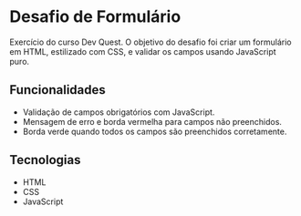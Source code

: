 # Desafio de Formulário

Exercício do curso Dev Quest. 
O objetivo do desafio foi criar um formulário em HTML, estilizado com CSS, e validar os campos usando JavaScript puro.

## Funcionalidades

- Validação de campos obrigatórios com JavaScript.
- Mensagem de erro e borda vermelha para campos não preenchidos.
- Borda verde quando todos os campos são preenchidos corretamente.

## Tecnologias

- HTML
- CSS
- JavaScript
